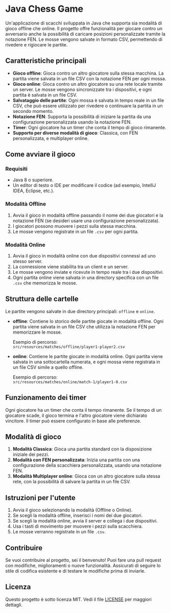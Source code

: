 # Java Chess Game

Un'applicazione di scacchi sviluppata in Java che supporta sia modalità di gioco offline che online. Il progetto offre funzionalità per giocare contro un avversario anche la possibilità di caricare posizioni personalizzate tramite la notazione FEN. Le mosse vengono salvate in formato CSV, permettendo di rivedere e rigiocare le partite.

## Caratteristiche principali

- **Gioco offline**: Gioca contro un altro giocatore sulla stessa macchina. La partita viene salvata in un file CSV con la notazione FEN per ogni mossa.
- **Gioco online**: Gioca contro un altro giocatore su una rete locale tramite un server. Le mosse vengono sincronizzate tra i dispositivi, e ogni partita è salvata in un file CSV.
- **Salvataggio delle partite**: Ogni mossa è salvata in tempo reale in un file CSV, che può essere utilizzato per rivedere o continuare la partita in un secondo momento.
- **Notazione FEN**: Supporta la possibilità di iniziare la partita da una configurazione personalizzata usando la notazione FEN.
- **Timer**: Ogni giocatore ha un timer che conta il tempo di gioco rimanente.
- **Supporto per diverse modalità di gioco**: Classica, con FEN personalizzata, e multiplayer online.

## Come avviare il gioco

### Requisiti

- Java 8 o superiore.
- Un editor di testo o IDE per modificare il codice (ad esempio, IntelliJ IDEA, Eclipse, etc.).

### Modalità Offline

1. Avvia il gioco in modalità offline passando il nome dei due giocatori e la notazione FEN (se desideri usare una configurazione personalizzata).
2. I giocatori possono muovere i pezzi sulla stessa macchina.
3. Le mosse vengono registrate in un file `.csv` per ogni partita.

### Modalità Online

1. Avvia il gioco in modalità online con due dispositivi connessi ad uno stesso server.
2. La connessione viene stabilita tra un client e un server.
3. Le mosse vengono inviate e ricevute in tempo reale tra i due dispositivi.
4. Ogni partita online viene salvata in una directory specifica con un file `.csv` che memorizza le mosse.

## Struttura delle cartelle

Le partite vengono salvate in due directory principali: `offline` e `online`. 

- **offline**: Contiene lo storico delle partite giocate in modalità offline. Ogni partita viene salvata in un file CSV che utilizza la notazione FEN per memorizzare le mosse.
  
  Esempio di percorso:  
  `src/resources/matches/offline/player1-player2.csv`

- **online**: Contiene le partite giocate in modalità online. Ogni partita viene salvata in una sottocartella numerata, e ogni mossa viene registrata in un file CSV simile a quello offline.

  Esempio di percorso:  
  `src/resources/matches/online/match-1/player1-0.csv`

## Funzionamento dei timer

Ogni giocatore ha un timer che conta il tempo rimanente. Se il tempo di un giocatore scade, il gioco termina e l'altro giocatore viene dichiarato vincitore. Il timer può essere configurato in base alle preferenze.

## Modalità di gioco

1. **Modalità Classica**: Gioca una partita standard con la disposizione iniziale dei pezzi.
2. **Modalità con FEN personalizzata**: Inizia una partita con una configurazione della scacchiera personalizzata, usando una notazione FEN.
3. **Modalità Multiplayer online**: Gioca con un altro giocatore sulla stessa rete, con la possibilità di salvare la partita in un file CSV.

## Istruzioni per l'utente

1. Avvia il gioco selezionando la modalità (Offline o Online).
2. Se scegli la modalità offline, inserisci i nomi dei due giocatori.
3. Se scegli la modalità online, avvia il server e collega i due dispositivi.
4. Usa i tasti di movimento per muovere i pezzi sulla scacchiera.
5. Le mosse verranno registrate in un file `.csv`.

## Contribuire

Se vuoi contribuire al progetto, sei il benvenuto! Puoi fare una pull request con modifiche, miglioramenti o nuove funzionalità. Assicurati di seguire lo stile di codifica esistente e di testare le modifiche prima di inviarle.

## Licenza

Questo progetto è sotto licenza MIT. Vedi il file [LICENSE](LICENSE) per maggiori dettagli.
